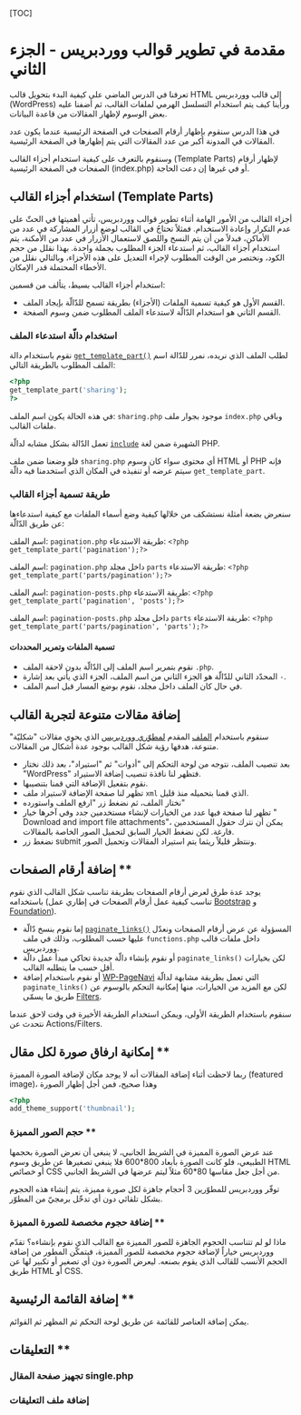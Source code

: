 [TOC]
# مقدمة في تطوير قوالب ووردبريس - الجزء الثاني

تعرفنا في الدرس الماضي على كيفية البدء بتحويل قالب HTML إلى قالب ووردبريس (WordPress) ورأينا كيف يتم استخدام التسلسل الهرمي لملفات القالب، ثم أضفنا عليه بعض الوسوم لإظهار المقالات من قاعدة البيانات.

في هذا الدرس سنقوم بإظهار أرقام الصفحات في الصفحة الرئيسية عندما يكون عدد المقالات في المدونة أكبر من عدد المقالات التي يتم إظهارها في الصفحة الرئيسية.

وسنقوم بالتعرف على كيفية استخدام أجزاء القالب (Template Parts) لإظهار أرقام الصفحات في الصفحة الرئيسية (index.php) أو في غيرها إن دعت الحاجة.

## استخدام أجزاء القالب (Template Parts)

أجزاء القالب من الأمور الهامة أثناء تطوير قوالب ووردبريس، تأتي أهميتها في الحثّ على عدم التكرار وإعادة الاستخدام.
فمثلاً تحتاجُ في القالب لوضع أزرار المشاركة في عدد من الأماكن، فبدلاً من أن يتم النسخ واللصق لاستعمال الأزرار في عدد من الأمكنة، يتم استخدام أجزاء القالب، ثم استدعاء الجزء المطلوب بجملة واحدة.
بهذا نقلل من حجم الكود، ونختصر من الوقت المطلوب لإجراء التعديل على هذه الأجزاء، وبالتالي نقلل من الأخطاء المحتملة قدر الإمكان.

استخدام أجزاء القالب بسيط، يتألف من قسمين:
- القسم الأول هو كيفية تسمية الملفات (الأجزاء) بطريقة تسمح للدّالّة بإيجاد الملف.
- القسم الثاني هو استخدام الدّالّة لاستدعاء الملف المطلوب ضمن وسوم الصفحة.

### استخدام دالّة استدعاء الملف

نقوم باستخدام دالة [`get_template_part()`](http://codex.wordpress.org/Function_Reference/get_template_part) لطلب الملف الذي نريده، نمرر للدّالة اسم الملف المطلوب بالطريقة التالي:
```php
<?php
get_template_part('sharing');
?>
```
في هذه الحالة يكون اسم الملف: `sharing.php` موجود بجوار ملف `index.php` وباقي ملفات القالب.

تعمل الدّالة بشكل مشابه لدالّة [`include`](http://php.net/manual/en/function.include.php) الشهيرة ضمن لغة PHP.

فلو وضعنا ضمن ملف `sharing.php` أي محتوى سواء كان وسوم HTML أو PHP فإنه سيتم عرضه أو تنفيذه في المكان الذي استخدمنا فيه دالّة `get_template_part`.

### طريقة تسمية أجزاء القالب

سنعرض بضعة أمثلة نستشكف من خلالها كيفية وضع أسماء الملفات مع كيفية استدعاءها عن طريق الدّالّة:

اسم الملف: `pagination.php`
طريقة الاستدعاء: `<?php get_template_part('pagination');?>`

اسم الملف: `pagination.php` داخل مجلد `parts`
طريقة الاستدعاء: `<?php get_template_part('parts/pagination');?>`

اسم الملف: `pagination-posts.php`
طريقة الاستدعاء: `<?php get_template_part('pagination', 'posts');?>`

اسم الملف: `pagination-posts.php` داخل مجلد `parts`
طريقة الاستدعاء: `<?php get_template_part('parts/pagination', 'parts');?>`

#### تسمية الملفات وتمرير المحددات
- نقوم بتمرير اسم الملف إلى الدّالّة بدون لاحقة الملف `.php`.
- المحدّد الثاني للدّالّة هو الجزء الثاني من اسم الملف، الجزء الذي يأتي بعد إشارة `-`.
- في حال كان الملف داخل مجلد، نقوم بوضع المسار قبل اسم الملف.



## إضافة مقالات متنوعة لتجربة القالب

سنقوم باستخدام [الملف](https://wpcom-themes.svn.automattic.com/demo/theme-unit-test-data.xml) المقدم [لمطوّري ووردبريس](http://codex.wordpress.org/Theme_Unit_Test) الذي يحوي مقالات "شكليّة" متنوعة، هدفها رؤية شكل القالب بوجود عدة أشكال من المقالات.

- بعد تنصيب الملف، نتوجه من لوحة التحكم إلى "أدوات" ثم "استيراد"، بعد ذلك نختار "WordPress" فتظهر لنا نافذة تنصيب إضافة الاستيراد.
- نقوم بتفعيل الإضافة التي قمنا بتنصيبها.
- تظهر لنا صفحة الإضافة لاستيراد ملف `xml` الذي قمنا بتحميله منذ قليل.
- نختار الملف، ثم نضغط زر "ارفع الملف واستورده"
- تظهر لنا صفحة فيها عدد من الخيارات لإنشاء مستخدمين جدد وفي آخرها خيار " Download and import file attachments"، يمكن أن نترك حقول المستخدمين فارغة. لكن نضغط الخيار السابق لتحميل الصور الخاصة بالمقالات.
- نضغط زر submit وننتظر قليلاً ريثما يتم استيراد المقالات وتحميل الصور.


## إضافة أرقام الصفحات **
يوجد عدة طرق لعرض أرقام الصفحات بطريقة تناسب شكل القالب الذي نقوم باستخدامه (تناسب كيفية عمل أرقام الصفحات في إطاري عمل [Bootstrap](http://getbootstrap.com) و [Foundation](http://foundation.zurb.com/)).

- إما نقوم بنسخ دّالّة [`paginate_links()`](http://codex.wordpress.org/Function_Reference/paginate_links) المسؤولة عن عرض أرقام الصفحات ونعدّل عليها حسب المطلوب، وذلك في ملف `functions.php` داخل ملفات قالب ووردبريس.
- أو نقوم بإنشاء دالّة جديدة تحاكي مبدأ عمل دالّة `paginate_links()` لكن بخيارات أقل حسب ما يتطلبه القالب.
- أو نقوم باستخدام إضافة [WP-PageNavi](https://wordpress.org/plugins/wp-pagenavi/) التي تعمل بطريقة مشابهة لدالّة `paginate_links()` لكن مع المزيد من الخيارات، منها إمكانية التحكم بالوسوم عن طريق ما يسمّى [Filters](http://codex.wordpress.org/Plugin_API/Filter_Reference).

سنقوم باستخدام الطريقة الأولى، ويمكن استخدام الطريقة الأخيرة في وقت لاحق عندما نتحدث عن Actions/Filters.




## إمكانية ارفاق صورة لكل مقال **
ربما لاحظت أثناء إضافة المقالات أنه لا يوجد مكان لإضافة الصورة المميزة (featured image)، وهذا صحيح، فمن أجل إظهار الصورة 
```php
<?php
add_theme_support('thumbnail');
```

### حجم الصور المميزة **
عند عرض الصورة المميزة في الشريط الجانبي، لا ينبغي أن نعرض الصورة بحجمها الطبيعي، فلو كانت الصورة بأبعاد 800\*600 فلا ينبغي تصغيرها عن طريق وسوم HTML أو خصائص CSS من أجل جعل مقاسها 80\*60 مثلاً ليتم عرضها في الشريط الجانبي.

توفّر ووردبريس للمطوّرين 3 أحجام جاهزة لكل صورة مميزة، يتم إنشاء هذه الحجوم بشكل تلقائي دون أي تدخّل برمجيّ من المطوّر.


### إضافة حجوم مخصصة للصورة المميزة **

ماذا لو لم تتناسب الحجوم الجاهزة للصور المميزة مع القالب الذي نقوم بإنشاءه؟
تقدّم ووردبريس خياراً لإضافة حجوم مخصصة للصور المميزة، فيتمكّن المطور من إضافة الحجم الأنسب للقالب الذي يقوم بصنعه. ليعرض الصورة دون أي تصغير أو تكبير لها عن طريق HTML أو CSS.

## إضافة القائمة الرئيسية **

يمكن إضافة العناصر للقائمة عن طريق لوحة التحكم ثم المظهر ثم القوائم.

## التعليقات **
### تجهيز صفحة المقال single.php
### إضافة ملف التعليقات

